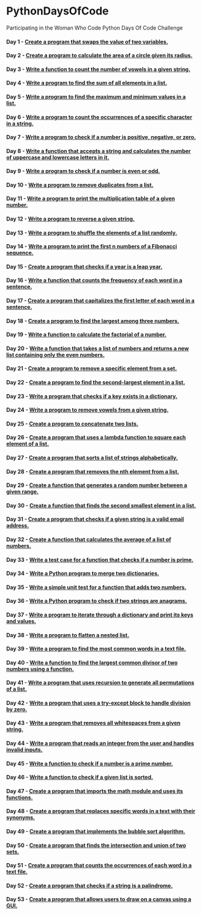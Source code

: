 # PythonDaysOfCode

Participating in the Woman Who Code Python Days Of Code Challenge

#### Day 1 - [Create a program that swaps the value of two variables.](https://github.com/madiajijah11/PythonDaysOfCode/blob/main/day1.py)

#### Day 2 - [Create a program to calculate the area of a circle given its radius.](https://github.com/madiajijah11/PythonDaysOfCode/blob/main/day2.py)

#### Day 3 - [Write a function to count the number of vowels in a given string.](https://github.com/madiajijah11/PythonDaysOfCode/blob/main/day3.py)

#### Day 4 - [Write a program to find the sum of all elements in a list.](https://github.com/madiajijah11/PythonDaysOfCode/blob/main/day4.py)

#### Day 5 - [Write a program to find the maximum and minimum values in a list.](https://github.com/madiajijah11/PythonDaysOfCode/blob/main/day5.py)

#### Day 6 - [Write a program to count the occurrences of a specific character in a string.](https://github.com/madiajijah11/PythonDaysOfCode/blob/main/day6.py)

#### Day 7 - [Write a program to check if a number is positive, negative, or zero.](https://github.com/madiajijah11/PythonDaysOfCode/blob/main/day7.py)

#### Day 8 - [Write a function that accepts a string and calculates the number of uppercase and lowercase letters in it.](https://github.com/madiajijah11/PythonDaysOfCode/blob/main/day8.py)

#### Day 9 - [Write a program to check if a number is even or odd.](https://github.com/madiajijah11/PythonDaysOfCode/blob/main/day9.py)

#### Day 10 - [Write a program to remove duplicates from a list.](https://github.com/madiajijah11/PythonDaysOfCode/blob/main/day10.py)

#### Day 11 - [Write a program to print the multiplication table of a given number.](https://github.com/madiajijah11/PythonDaysOfCode/blob/main/day11.py)

#### Day 12 - [Write a program to reverse a given string.](https://github.com/madiajijah11/PythonDaysOfCode/blob/main/day12.py)

#### Day 13 - [Write a program to shuffle the elements of a list randomly.](https://github.com/madiajijah11/PythonDaysOfCode/blob/main/day13.py)

#### Day 14 - [Write a program to print the first n numbers of a Fibonacci sequence.](https://github.com/madiajijah11/PythonDaysOfCode/blob/main/day14.py)

#### Day 15 - [Create a program that checks if a year is a leap year.](https://github.com/madiajijah11/PythonDaysOfCode/blob/main/day15.py)

#### Day 16 - [Write a function that counts the frequency of each word in a sentence.](https://github.com/madiajijah11/PythonDaysOfCode/blob/main/day16.py)

#### Day 17 - [Create a program that capitalizes the first letter of each word in a sentence.](https://github.com/madiajijah11/PythonDaysOfCode/blob/main/day17.py)

#### Day 18 - [Create a program to find the largest among three numbers.](https://github.com/madiajijah11/PythonDaysOfCode/blob/main/day18.py)

#### Day 19 - [Write a function to calculate the factorial of a number.](https://github.com/madiajijah11/PythonDaysOfCode/blob/main/day19.py)

#### Day 20 - [Write a function that takes a list of numbers and returns a new list containing only the even numbers.](https://github.com/madiajijah11/PythonDaysOfCode/blob/main/day20.py)

#### Day 21 - [Create a program to remove a specific element from a set.](https://github.com/madiajijah11/PythonDaysOfCode/blob/main/day21.py)

#### Day 22 - [Create a program to find the second-largest element in a list.](https://github.com/madiajijah11/PythonDaysOfCode/blob/main/day22.py)

#### Day 23 - [Write a program that checks if a key exists in a dictionary.](https://github.com/madiajijah11/PythonDaysOfCode/blob/main/day23.py)

#### Day 24 - [Write a program to remove vowels from a given string.](https://github.com/madiajijah11/PythonDaysOfCode/blob/main/day24.py)

#### Day 25 - [Create a program to concatenate two lists.](https://github.com/madiajijah11/PythonDaysOfCode/blob/main/day25.py)

#### Day 26 - [Create a program that uses a lambda function to square each element of a list.](https://github.com/madiajijah11/PythonDaysOfCode/blob/main/day26.py)

#### Day 27 - [Create a program that sorts a list of strings alphabetically.](https://github.com/madiajijah11/PythonDaysOfCode/blob/main/day27.py)

#### Day 28 - [Create a program that removes the nth element from a list.](https://github.com/madiajijah11/PythonDaysOfCode/blob/main/day28.py)

#### Day 29 - [Create a function that generates a random number between a given range.](https://github.com/madiajijah11/PythonDaysOfCode/blob/main/day29.py)

#### Day 30 - [Create a function that finds the second smallest element in a list.](https://github.com/madiajijah11/PythonDaysOfCode/blob/main/day30.py)

#### Day 31 - [Create a program that checks if a given string is a valid email address.](https://github.com/madiajijah11/PythonDaysOfCode/blob/main/day31.py)

#### Day 32 - [Create a function that calculates the average of a list of numbers.](https://github.com/madiajijah11/PythonDaysOfCode/blob/main/day32.py)

#### Day 33 - [Write a test case for a function that checks if a number is prime.](https://github.com/madiajijah11/PythonDaysOfCode/blob/main/day33.py)

#### Day 34 - [Write a Python program to merge two dictionaries.](https://github.com/madiajijah11/PythonDaysOfCode/blob/main/day34.py)

#### Day 35 - [Write a simple unit test for a function that adds two numbers.](https://github.com/madiajijah11/PythonDaysOfCode/blob/main/day35.py)

#### Day 36 - [Write a Python program to check if two strings are anagrams.](https://github.com/madiajijah11/PythonDaysOfCode/blob/main/day36.py)

#### Day 37 - [Write a program to iterate through a dictionary and print its keys and values.](https://github.com/madiajijah11/PythonDaysOfCode/blob/main/day37.py)

#### Day 38 - [Write a program to flatten a nested list.](https://github.com/madiajijah11/PythonDaysOfCode/blob/main/day38.py)

#### Day 39 - [Write a program to find the most common words in a text file.](https://github.com/madiajijah11/PythonDaysOfCode/blob/main/day39.py)

#### Day 40 - [Write a function to find the largest common divisor of two numbers using a function.](https://github.com/madiajijah11/PythonDaysOfCode/blob/main/day40.py)

#### Day 41 - [Write a program that uses recursion to generate all permutations of a list.](https://github.com/madiajijah11/PythonDaysOfCode/blob/main/day41.py)

#### Day 42 - [Write a program that uses a try-except block to handle division by zero.](https://github.com/madiajijah11/PythonDaysOfCode/blob/main/day42.py)

#### Day 43 - [Write a program that removes all whitespaces from a given string.](https://github.com/madiajijah11/PythonDaysOfCode/blob/main/day43.py)

#### Day 44 - [Write a program that reads an integer from the user and handles invalid inputs.](https://github.com/madiajijah11/PythonDaysOfCode/blob/main/day44.py)

#### Day 45 - [Write a function to check if a number is a prime number.](https://github.com/madiajijah11/PythonDaysOfCode/blob/main/day45.py)

#### Day 46 - [Write a function to check if a given list is sorted.](https://github.com/madiajijah11/PythonDaysOfCode/blob/main/day46.py)

#### Day 47 - [Create a program that imports the math module and uses its functions.](https://github.com/madiajijah11/PythonDaysOfCode/blob/main/day47.py)

#### Day 48 - [Create a program that replaces specific words in a text with their synonyms.](https://github.com/madiajijah11/PythonDaysOfCode/blob/main/day48.py)

#### Day 49 - [Create a program that implements the bubble sort algorithm.](https://github.com/madiajijah11/PythonDaysOfCode/blob/main/day49.py)

#### Day 50 - [Create a program that finds the intersection and union of two sets.](https://github.com/madiajijah11/PythonDaysOfCode/blob/main/day50.py)

#### Day 51 - [Create a program that counts the occurrences of each word in a text file.](https://github.com/madiajijah11/PythonDaysOfCode/blob/main/day51.py)

#### Day 52 - [Create a program that checks if a string is a palindrome.](https://github.com/madiajijah11/PythonDaysOfCode/blob/main/day52.py)

#### Day 53 - [Create a program that allows users to draw on a canvas using a GUI.](https://github.com/madiajijah11/PythonDaysOfCode/blob/main/day53.py)
